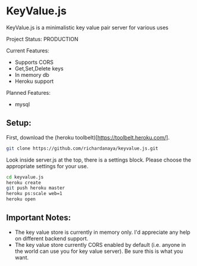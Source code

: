 KeyValue.js
===

KeyValue.js is a minimalistic key value pair server for various uses

Project Status: PRODUCTION

Current Features:
* Supports CORS
* Get,Set,Delete keys
* In memory db
* Heroku support

Planned Features:
* mysql

Setup:
----

First, download the (heroku toolbelt)[https://toolbelt.heroku.com/].

```Bash
git clone https://github.com/richardanaya/keyvalue.js.git
```

Look inside server.js at the top, there is a settings block.  Please choose the appropriate settings for your use.

```Bash
cd keyvalue.js
heroku create
git push heroku master
heroku ps:scale web=1
heroku open
```

Important Notes:
---
* The key value store is currently in memory only. I'd appreciate any help on different backend support.
* The key value store currently CORS enabled by default (i.e. anyone in the world can use you for key value server). Be sure this is what you want.